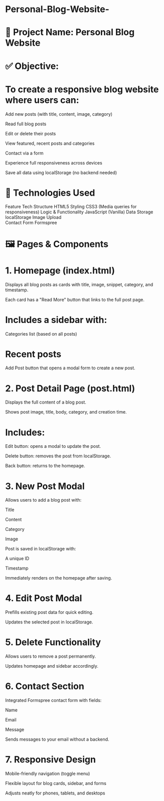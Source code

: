 # Personal-Blog-Website-

# 🧾 Project Name: Personal Blog Website
# ✅ Objective:
# To create a responsive blog website where users can:

Add new posts (with title, content, image, category)

Read full blog posts

Edit or delete their posts

View featured, recent posts and categories

Contact via a form

Experience full responsiveness across devices

Save all data using localStorage (no backend needed)

# 🔧 Technologies Used
Feature	Tech 
Structure	HTML5
Styling	CSS3 (Media queries for responsiveness)
Logic & Functionality	JavaScript (Vanilla)
Data Storage	localStorage
Image Upload	
Contact Form	Formspree

# 🖼️ Pages & Components
# 1. Homepage (index.html)
Displays all blog posts as cards with title, image, snippet, category, and timestamp.

Each card has a "Read More" button that links to the full post page.

# Includes a sidebar with:

Categories list (based on all posts)

# Recent posts 

Add Post button that opens a modal form to create a new post.

# 2. Post Detail Page (post.html)
Displays the full content of a blog post.

Shows post image, title, body, category, and creation time.

# Includes:

Edit button: opens a modal to update the post.

Delete button: removes the post from localStorage.

Back button: returns to the homepage.

# 3. New Post Modal
Allows users to add a blog post with:

Title

Content

Category

Image 

Post is saved in localStorage with:

A unique ID

Timestamp

Immediately renders on the homepage after saving.

# 4. Edit Post Modal
Prefills existing post data for quick editing.

Updates the selected post in localStorage.

# 5. Delete Functionality
Allows users to remove a post permanently.

Updates homepage and sidebar accordingly.

# 6. Contact Section
Integrated Formspree contact form with fields:

Name

Email

Message

Sends messages to your email without a backend.

# 7. Responsive Design
Mobile-friendly navigation (toggle menu)

Flexible layout for blog cards, sidebar, and forms

Adjusts neatly for phones, tablets, and desktops


